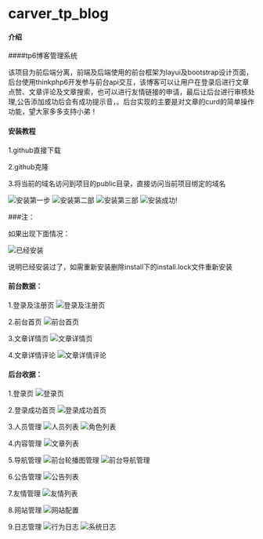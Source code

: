 # carver_tp_blog

#### 介绍

####tp6博客管理系统

该项目为前后端分离，前端及后端使用的前台框架为layui及bootstrap设计页面，后台使用thinkphp6开发参与前台api交互，该博客可以让用户在登录后进行文章点赞、文章评论及文章搜索，也可以进行友情链接的申请，最后让后台进行审核处理,公告添加成功后会有成功提示音，。后台实现的主要是对文章的curd的简单操作功能，望大家多多支持小弟！

#### 安装教程

1.github直接下载

2.github克隆

3.将当前的域名访问到项目的public目录，直接访问当前项目绑定的域名

![安装第一步](https://images.gitee.com/uploads/images/2021/0410/192225_1daa81f9_5145565.png "屏幕截图.png")
![安装第二部](https://images.gitee.com/uploads/images/2021/0410/192458_e495425a_5145565.png "屏幕截图.png")
![安装第三部](https://images.gitee.com/uploads/images/2021/0410/192721_a8f60dc8_5145565.png "屏幕截图.png")
![安装成功!](https://images.gitee.com/uploads/images/2021/0410/192757_d2645799_5145565.png "屏幕截图.png")

###注：

如果出现下面情况：

![已经安装](https://images.gitee.com/uploads/images/2021/0410/192922_ca782a71_5145565.png "屏幕截图.png")

说明已经安装过了，如需重新安装删除install下的install.lock文件重新安装

#### 前台数据：
1.登录及注册页
![登录及注册页](https://images.gitee.com/uploads/images/2021/0410/185248_11818f13_5145565.png "屏幕截图.png")

2.前台首页
![前台首页](https://images.gitee.com/uploads/images/2021/0410/185220_2a0db04f_5145565.png "屏幕截图.png")

3.文章详情页
![文章详情页](https://images.gitee.com/uploads/images/2021/0410/185511_d4788b58_5145565.png "屏幕截图.png")

4.文章详情评论
![文章详情评论](https://images.gitee.com/uploads/images/2021/0410/185559_cd2b9aa5_5145565.png "屏幕截图.png")

#### 后台收据：
1.登录页
![登录页](https://images.gitee.com/uploads/images/2021/0410/185928_3fe56ae2_5145565.png "屏幕截图.png")

2.登录成功首页
![登录成功首页](https://images.gitee.com/uploads/images/2021/0410/185905_c6503de2_5145565.png "屏幕截图.png")

3.人员管理
![人员列表](https://images.gitee.com/uploads/images/2021/0410/190033_0b87241f_5145565.png "屏幕截图.png")
![角色列表](https://images.gitee.com/uploads/images/2021/0410/190153_1a4714ee_5145565.png "屏幕截图.png")

4.内容管理
![文章列表](https://images.gitee.com/uploads/images/2021/0410/190308_be293127_5145565.png "屏幕截图.png")

5.导航管理
![前台轮播图管理](https://images.gitee.com/uploads/images/2021/0410/190351_93dba5cc_5145565.png "屏幕截图.png")
![前台导航管理](https://images.gitee.com/uploads/images/2021/0410/190435_7586c8df_5145565.png "屏幕截图.png")

6.公告管理
![公告列表](https://images.gitee.com/uploads/images/2021/0410/190510_31040f74_5145565.png "屏幕截图.png")

7.友情管理
![友情列表](https://images.gitee.com/uploads/images/2021/0410/190553_83602051_5145565.png "屏幕截图.png")

8.网站管理
![网站配置](https://images.gitee.com/uploads/images/2021/0410/190655_da94852d_5145565.png "屏幕截图.png")

9.日志管理
![行为日志](https://images.gitee.com/uploads/images/2021/0410/190728_33c975cc_5145565.png "屏幕截图.png")
![系统日志](https://images.gitee.com/uploads/images/2021/0410/190750_f5ee8d17_5145565.png "屏幕截图.png")


####